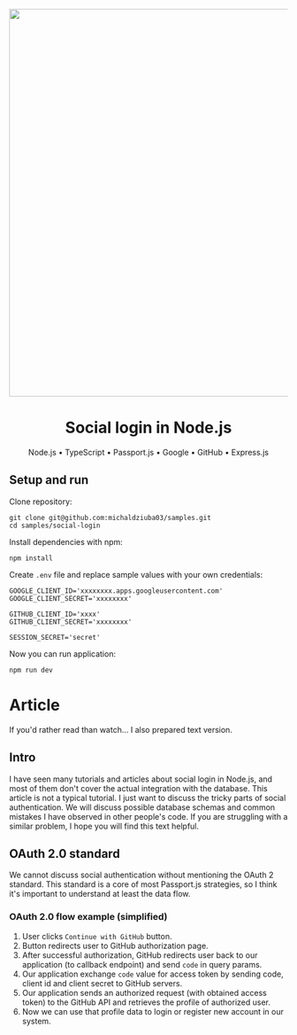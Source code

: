 <p align="center">
  <img width="700" alth="thumbnail" src="https://user-images.githubusercontent.com/43048524/218723224-cbb72ea8-bd6c-4117-a011-67ceb8ed753b.png" />
</p>

<h1 align="center"> Social login in Node.js </h1>
<p align="center"> 
  Node.js • TypeScript • Passport.js • Google • GitHub • Express.js
</p>


## Setup and run
Clone repository:
```
git clone git@github.com:michaldziuba03/samples.git
cd samples/social-login
```

Install dependencies with npm:
```
npm install
```

Create `.env` file and replace sample values with your own credentials:
```env
GOOGLE_CLIENT_ID='xxxxxxxx.apps.googleusercontent.com'
GOOGLE_CLIENT_SECRET='xxxxxxxx'

GITHUB_CLIENT_ID='xxxx'
GITHUB_CLIENT_SECRET='xxxxxxxx'

SESSION_SECRET='secret'
```

Now you can run application:
```
npm run dev
```

# Article
If you'd rather read than watch... I also prepared text version.

## Intro
I have seen many tutorials and articles about social login in Node.js, and most of them don't cover the actual integration with the database. This article is not a typical tutorial. I just want to discuss the tricky parts of social authentication. We will discuss possible database schemas and common mistakes I have observed in other people's code. If you are struggling with a similar problem, I hope you will find this text helpful.

## OAuth 2.0 standard
We cannot discuss social authentication without mentioning the OAuth 2 standard. This standard is a core of most Passport.js strategies, so I think it's important to understand at least the data flow.

### OAuth 2.0 flow example (simplified)
1. User clicks `Continue with GitHub` button.
2. Button redirects user to GitHub authorization page.
3. After successful authorization, GitHub redirects user back to our application (to callback endpoint) and send `code` in query params.
4. Our application exchange `code` value for access token by sending code, client id and client secret to GitHub servers.
5. Our application sends an authorized request (with obtained access token) to the GitHub API and retrieves the profile of authorized user.
6. Now we can use that profile data to login or register new account in our system.
